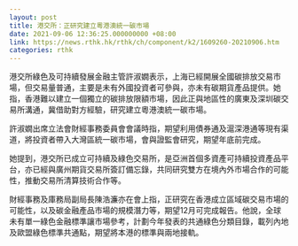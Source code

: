 ```yaml
---
layout: post
title: 港交所：正研究建立粵港澳統一碳市場
date: 2021-09-06 12:36:25.000000000 +08:00
link: https://news.rthk.hk/rthk/ch/component/k2/1609260-20210906.htm
categories: rthk
---
```


港交所綠色及可持續發展金融主管許淑嫺表示，上海已經開展全國碳排放交易市場，但交易量普通，主要是未有外國投資者可參與，亦未有碳期貨產品提供。她指，香港難以建立一個獨立的碳排放限額市場，因此正與地區性的廣東及深圳碳交易所溝通，冀借助對方經驗，研究建立粵港澳統一碳市場。

許淑嫺出席立法會財經事務委員會會議時指，期望利用債券通及滬深港通等現有渠道，將投資者帶入大灣區統一碳市場，會與證監會研究，期望年底前完成。

她提到，港交所已成立可持續及綠色交易所，是亞洲首個多資產可持續投資產品平台，亦已經與廣州期貨交易所簽訂備忘錄，共同研究雙方在境內外市場合作的可能性，推動交易所清算技術合作等。

財經事務及庫務局副局長陳浩濂亦在會上指，正研究在香港成立區域碳交易市場的可能性，以及碳金融產品市場的規模潛力等，期望12月可完成報告。他說，全球未有單一綠色金融標準讓市場參考，計劃今年發表的共通綠色分類目錄，載列內地及歐盟綠色標準共通點，期望將本港的標準與兩地接軌。
